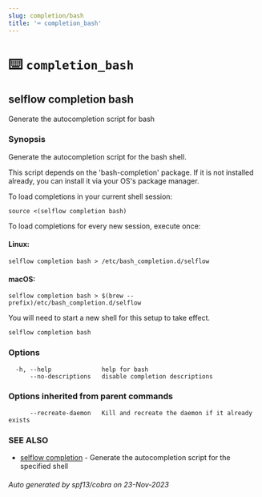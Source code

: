```yaml
---
slug: completion/bash
title: '⌨ completion_bash'
---
```


# ⌨️ `completion_bash`

## selflow completion bash

Generate the autocompletion script for bash

### Synopsis

Generate the autocompletion script for the bash shell.

This script depends on the 'bash-completion' package.
If it is not installed already, you can install it via your OS's package manager.

To load completions in your current shell session:

    source <(selflow completion bash)

To load completions for every new session, execute once:

#### Linux:

    selflow completion bash > /etc/bash_completion.d/selflow

#### macOS:

    selflow completion bash > $(brew --prefix)/etc/bash_completion.d/selflow

You will need to start a new shell for this setup to take effect.

```
selflow completion bash
```

### Options

```
  -h, --help              help for bash
      --no-descriptions   disable completion descriptions
```

### Options inherited from parent commands

```
      --recreate-daemon   Kill and recreate the daemon if it already exists
```

### SEE ALSO

- [selflow completion](selflow_completion.md) - Generate the autocompletion script for the specified shell

###### Auto generated by spf13/cobra on 23-Nov-2023
